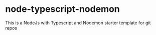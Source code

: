 # node-typescript-nodemon
This is a NodeJs with Typescript and Nodemon starter template for git repos
